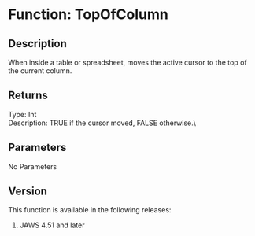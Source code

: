 # Function: TopOfColumn

## Description

When inside a table or spreadsheet, moves the active cursor to the top
of the current column.

## Returns

Type: Int\
Description: TRUE if the cursor moved, FALSE otherwise.\

## Parameters

No Parameters

## Version

This function is available in the following releases:

1.  JAWS 4.51 and later
